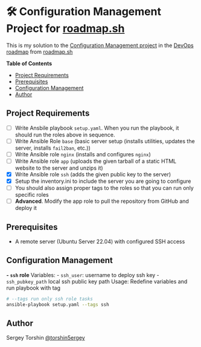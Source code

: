 # 🛠️ Configuration Management Project for [roadmap.sh](https://roadmap.sh/)

This is my solution to the [Configuration Management project](https://roadmap.sh/projects/configuration-management) in the [DevOps roadmap](https://roadmap.sh/devops) from [roadmap.sh](https://roadmap.sh/)

**Table of Contents**
- [Project Requirements](#project-requirements)
- [Prerequisites](#prerequisites)
- [Configuration Management](#configuration-management)
- [Author](#author)

## Project Requirements

- [ ] Write Ansbile playbook `setup.yaml`. When you run the playbook, it should run the roles above in sequence.
- [ ] Write Ansible Role `base` (basic server setup (installs utilities, updates the server, installs `fail2ban`, etc.))
- [ ] Write Ansible role `nginx` (installs and configures `nginx`)
- [ ] Write Ansible role `app` (uploads the given tarball of a static HTML website to the server and unzips it)
- [x] Write Ansible role `ssh` (adds the given public key to the server)
- [x] Setup the inventory.ini to include the server you are going to configure
- [ ] You should also assign proper tags to the roles so that you can run only specific roles
- [ ] **Advanced**. Modify the app role to pull the repository from GitHub and deploy it

## Prerequisites

- A remote server (Ubuntu Server 22.04) with configured SSH access

## Configuration Management

**- `ssh` role**
  Variables:
    - `ssh_user`: username to deploy ssh key
    - `ssh_pubkey_path` local ssh public key path
  Usage:
    Redefine variables and run playbook with tag
```bash
# --tags run only ssh role tasks
ansible-playbook setup.yaml --tags ssh
```

## Author

Sergey Torshin [@torshin5ergey](https://github.com/torshin5ergey)
